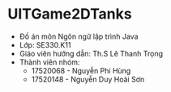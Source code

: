 # UITGame2DTanks

+ Đồ án môn Ngôn ngữ lập trình Java 
+ Lớp: SE330.K11
+ Giáo viên hướng dẫn: Th.S Lê Thanh Trọng
+ Thành viên nhóm:
    * 17520068 - Nguyễn Phi Hùng
    * 17520148 - Nguyễn Duy Hoài Sơn 
 
